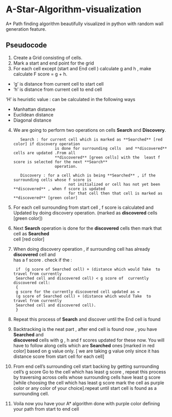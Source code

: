 # A-Star-Algorithm-visualization

A* Path finding algorithm beautifully visualized in python with random wall generation feature.


## Pseudocode

1. Create a Grid consisting of cells.
2. Mark a start and end point for the grid
3. For each cell except (start and End cell ) calculate g and h , make calculate 
F score = g + h.
- ‘g’ is distance from current cell to start cell 
- ‘h’ is distance from current cell to end cell
  
‘H’ is heuristic value : can be calculated in the following ways
- Manhattan distance
- Euclidean distance
- Diagonal distance
4.  We are going to perform two operations on cells **Search** and **Discovery**.
   
           Search : for current cell which is marked as **Searched** [red color] if discovery operation 
                          is done for surrounding cells  and **discovered** cells are updated .From all  
                          **discovered** [green cells] with the  least f score is selected for the next **Search** 
                          operation.

           Discovery : for a cell which is being **Searched** , if the surrounding cells whose f score is 
                                not initialized or cell has not yet been **discovered** , when f score is updated 
                                for that cell then that cell is marked as **discovered** [green color]
          


  5.   For each cell surrounding from start cell , f score is calculated and       
       Updated by doing discovery operation. (marked as **discovered** cells [green color])
  6.   Next **Search** operation is done for the **discovered** cells then mark that cell as **Searched**  
       cell [red color]
      
  7.   When doing discovery operation ,  if surrounding cell has already **discovered** cell and  
       has a f score . check if the : 

            if  (g score of Searched cell) + (distance which would Take  to  travel from currently
            Searched cell and discovered cell) < g score of  currently discovered cell:
            {
            g score for the currently discovered cell updated as =             
            (g score of Searched cell) + (distance which would Take  to  travel from currently
            Searched cell and discovered cell).
            } 

  9. Repeat this process of **Search** and discover until the End cell is found 

  10. Backtracking is the neat part , after end cell is found now , you have **Searched** and  
     **discovered** cells with g , h and f scores updated for these now. You will have to follow 
     along cells which are **Searched** ones [marked in red color] based on g value only. 
     [ we are taking g value only since it has distance score from start cell for each cell]
  11. From end cell’s surrounding cell start backing by getting surrounding cell’s g score
      Go to the cell which has least g score , repeat this process by traversing across cells 
      whose surrounding cells  have least g score [while choosing the cell which has least g
      score mark the cell as purple color or any color of your choice].repeat until start cell is 
      found as a surrounding cell.

   12. Voila now you have your A* algorithm done with purple color defining your path from 
       start to end cell
       

